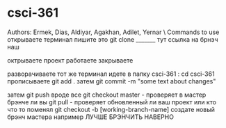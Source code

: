 # csci-361

Authors: Ermek, Dias, Aldiyar, Agakhan, Adilet, Yernar
\\
Commands to use 
открываете терминал пишите это
git clone _______ тут ссылка на брнэч наш 

октрываете проект работаете закрываете

разворачиваете тот же терминал идете в папку csci-361 : cd csci-361 
прописываете 
git add .
затем 
git commit -m "some text about changes"

затем 
git push 
вроде все
git checkout master - проверяет в мастер брэнче ли вы 
git pull - проверяет обновленный ли ваш проект или кто что то поменял 
git checkout -b [working-branch-name] создате новый брэнч мастера например 
ЛУЧШЕ БРЭНЧИТЬ НАВЕРНО 
#
